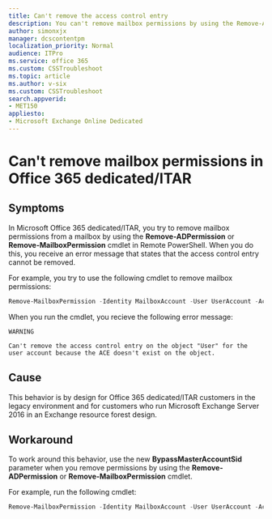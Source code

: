 ```yaml
---
title: Can't remove the access control entry
description: You can't remove mailbox permissions by using the Remove-ADPermission or Remote-MailboxPermission cmdlet for Office 365 dedicated/ITAR customers. Provides a workaround.
author: simonxjx
manager: dcscontentpm
localization_priority: Normal
audience: ITPro
ms.service: office 365
ms.custom: CSSTroubleshoot
ms.topic: article
ms.author: v-six
ms.custom: CSSTroubleshoot
search.appverid: 
- MET150
appliesto:
- Microsoft Exchange Online Dedicated
---
```


# Can't remove mailbox permissions in Office 365 dedicated/ITAR

## Symptoms

In Microsoft Office 365 dedicated/ITAR, you try to remove mailbox permissions from a mailbox by using the **Remove-ADPermission** or **Remove-MailboxPermission** cmdlet in Remote PowerShell. When you do this, you receive an error message that states that the access control entry cannot be removed.

For example, you try to use the following cmdlet to remove mailbox permissions:

```powershell
Remove-MailboxPermission -Identity MailboxAccount -User UserAccount -AccessRights FullAccess -Confirm:$false
```

When you run the cmdlet, you recieve the following error message:

```asciidoc 
WARNING
 
Can't remove the access control entry on the object "User" for the user account because the ACE doesn't exist on the object.    
```

## Cause

This behavior is by design for Office 365 dedicated/ITAR customers in the legacy environment and for customers who run Microsoft Exchange Server 2016 in an Exchange resource forest design.

## Workaround

To work around this behavior, use the new **BypassMasterAccountSid** parameter when you remove permissions by using the **Remove-ADPermission** or **Remove-MailboxPermission** cmdlet.
 
For example, run the following cmdlet:

```powershell
Remove-MailboxPermission -Identity MailboxAccount -User UserAccount -AccessRights FullAccess -Confirm:$false –BypassMasterAccountSid
```